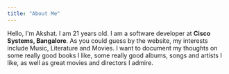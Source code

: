 ```yaml
---
title: "About Me"
---
```



Hello, I'm Akshat. I am 21 years old. I am a software developer at <b>Cisco Systems, Bangalore</b>. As you could guess by the website, my interests include Music, Literature and Movies. I want to document my thoughts on some really good books I like, some really good albums, songs and artists I like, as well as great movies and directors I admire.
